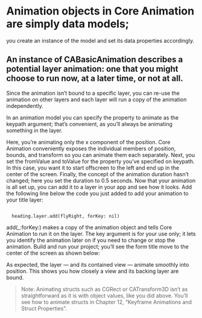 # Animation objects in Core Animation are simply data models; 
you create an instance of the model and set its data properties accordingly.





## An instance of CABasicAnimation describes a potential layer animation: one that you might choose to run now, at a later time, or not at all.


Since the animation isn’t bound to a specific layer, you can re-use the animation on other layers and each layer will run a copy of the animation independently.


In an animation model you can specify the property to animate as the keypath argument; that’s convenient, as you’ll always be animating something in the layer.


Here, you’re animating only the x component of the position. Core Animation conveniently exposes the individual members of position, bounds, and transform so you can animate them each separately.
Next, you set the fromValue and toValue for the property you’ve specified on keypath. In this case, you want it to start offscreen to the left and end up in the center of the screen.
Finally, the concept of the animation duration hasn’t changed; here you set the duration to 0.5 seconds.
Now that your animation is all set up, you can add it to a layer in your app and see how it looks. Add the following line below the code you just added to add your animation to your title layer:

<code>
  heading.layer.add(flyRight, forKey: nil)

</code>
add(_:forKey:) makes a copy of the animation object and tells Core Animation to run it on the layer. The key argument is for your use only; it lets you identify the animation later on if you need to change or stop the animation.
Build and run your project; you’ll see the form title move to the center of the screen as shown below:



As expected, the layer — and its contained view — animate smoothly into position. This shows you how closely a view and its backing layer are bound.


> Note: Animating structs such as CGRect or CATransform3D isn’t as straightforward as it is with object values, like you did above. You’ll see how to animate structs in Chapter 12, “Keyframe Animations and Struct Properties”.
